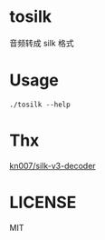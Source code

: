 # tosilk

音频转成 silk 格式

# Usage

```shell
./tosilk --help
```

# Thx

[kn007/silk-v3-decoder](https://github.com/kn007/silk-v3-decoder)

# LICENSE

MIT
